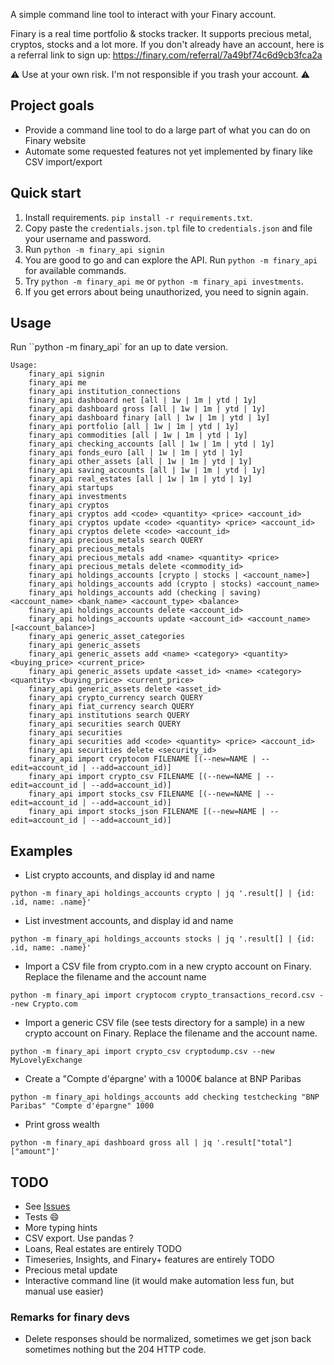 
A simple command line tool to interact with your Finary account.

Finary is a real time portfolio & stocks tracker. It supports precious metal, cryptos, stocks and a lot more.
If you don't already have an account, here is a referral link to sign up: https://finary.com/referral/7a49bf74c6d9cb3fca2a

:warning: Use at your own risk. I'm not responsible if you trash your account. :warning:

## Project goals

* Provide a command line tool to do a large part of what you can do on Finary website
* Automate some requested features not yet implemented by finary like CSV import/export

## Quick start 

1. Install requirements. `pip install -r requirements.txt`.
2. Copy paste the `credentials.json.tpl` file to `credentials.json` and file your username and password.
3. Run `python -m finary_api signin`
4. You are good to go and can explore the API. Run `python -m finary_api` for available commands.
5. Try `python -m finary_api me` or `python -m finary_api investments`. 
6. If you get errors about being unauthorized, you need to signin again.

## Usage

Run ``python -m finary_api` for an up to date version.

```
Usage:
    finary_api signin
    finary_api me
    finary_api institution_connections
    finary_api dashboard net [all | 1w | 1m | ytd | 1y]
    finary_api dashboard gross [all | 1w | 1m | ytd | 1y]
    finary_api dashboard finary [all | 1w | 1m | ytd | 1y]
    finary_api portfolio [all | 1w | 1m | ytd | 1y]
    finary_api commodities [all | 1w | 1m | ytd | 1y]
    finary_api checking_accounts [all | 1w | 1m | ytd | 1y]
    finary_api fonds_euro [all | 1w | 1m | ytd | 1y]
    finary_api other_assets [all | 1w | 1m | ytd | 1y]
    finary_api saving_accounts [all | 1w | 1m | ytd | 1y]
    finary_api real_estates [all | 1w | 1m | ytd | 1y]
    finary_api startups
    finary_api investments
    finary_api cryptos
    finary_api cryptos add <code> <quantity> <price> <account_id>
    finary_api cryptos update <code> <quantity> <price> <account_id>
    finary_api cryptos delete <code> <account_id>
    finary_api precious_metals search QUERY
    finary_api precious_metals
    finary_api precious_metals add <name> <quantity> <price>
    finary_api precious_metals delete <commodity_id>
    finary_api holdings_accounts [crypto | stocks | <account_name>]
    finary_api holdings_accounts add (crypto | stocks) <account_name>
    finary_api holdings_accounts add (checking | saving) <account_name> <bank_name> <account_type> <balance>
    finary_api holdings_accounts delete <account_id>
    finary_api holdings_accounts update <account_id> <account_name> [<account_balance>]
    finary_api generic_asset_categories
    finary_api generic_assets
    finary_api generic_assets add <name> <category> <quantity> <buying_price> <current_price>
    finary_api generic_assets update <asset_id> <name> <category> <quantity> <buying_price> <current_price>
    finary_api generic_assets delete <asset_id>
    finary_api crypto_currency search QUERY
    finary_api fiat_currency search QUERY
    finary_api institutions search QUERY
    finary_api securities search QUERY
    finary_api securities
    finary_api securities add <code> <quantity> <price> <account_id>
    finary_api securities delete <security_id>
    finary_api import cryptocom FILENAME [(--new=NAME | --edit=account_id | --add=account_id)]
    finary_api import crypto_csv FILENAME [(--new=NAME | --edit=account_id | --add=account_id)]
    finary_api import stocks_csv FILENAME [(--new=NAME | --edit=account_id | --add=account_id)]
    finary_api import stocks_json FILENAME [(--new=NAME | --edit=account_id | --add=account_id)]
```

## Examples

* List crypto accounts, and display id and name
```
python -m finary_api holdings_accounts crypto | jq '.result[] | {id: .id, name: .name}'
```

* List investment accounts, and display id and name
```
python -m finary_api holdings_accounts stocks | jq '.result[] | {id: .id, name: .name}'
```

* Import a CSV file from crypto.com in a new crypto account on Finary. Replace the filename and the account name
```
python -m finary_api import cryptocom crypto_transactions_record.csv --new Crypto.com
```

* Import a generic CSV file (see tests directory for a sample) in a new crypto account on Finary. 
Replace the filename and the account name.
```
python -m finary_api import crypto_csv cryptodump.csv --new MyLovelyExchange
```

* Create a "Compte d'épargne' with a 1000€ balance at BNP Paribas
```
python -m finary_api holdings_accounts add checking testchecking "BNP Paribas" "Compte d'épargne" 1000
```

* Print gross wealth
```
python -m finary_api dashboard gross all | jq '.result["total"]["amount"]'
```


## TODO
* See [Issues](https://github.com/lasconic/finary/issues)
* Tests :smile:
* More typing hints
* CSV export. Use pandas ?
* Loans, Real estates are entirely TODO
* Timeseries, Insights, and Finary+ features are entirely TODO
* Precious metal update
* Interactive command line (it would make automation less fun, but manual use easier)

### Remarks for finary devs
* Delete responses should be normalized, sometimes we get json back sometimes nothing but the 204 HTTP code.

